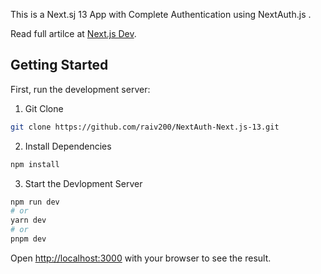 This is a Next.sj 13 App with Complete Authentication using NextAuth.js .

Read full artilce at [Next.js Dev](https://nextjsdev.com).

## Getting Started

First, run the development server:

1. Git Clone
```bash
git clone https://github.com/raiv200/NextAuth-Next.js-13.git

```

2. Install Dependencies

```bash
npm install

```
3. Start the Devlopment Server

```bash
npm run dev
# or
yarn dev
# or
pnpm dev
```

Open [http://localhost:3000](http://localhost:3000) with your browser to see the result.

